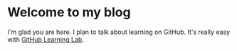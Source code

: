 # Welcome to my blog

I'm glad you are here. I plan to talk about learning on GitHub. It's really easy with [GitHub Learning Lab](https://lab.github.com/).
